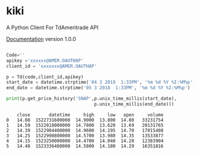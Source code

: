 # kiki
A Python Client For TdAmeritrade API


[Documentation](http://inside.probability.ninja/kiki-a-python-client-for-tdameritrade-api/) version 1.0.0


```python

Code=''
apikey ='xxxxxx@AMER.OAUTHAP'
client_id = 'xxxxxxx@AMER.OAUTHAP'

p = Td(code,client_id,apikey)
start_date = datetime.strptime('04 3 2018  1:33PM', '%m %d %Y %I:%M%p')
end_date = datetime.strptime('05 3 2018  1:33PM', '%m %d %Y %I:%M%p')

print(p.get_price_history('SNAP',p.unix_time_millis(start_date),
                                 p.unix_time_millis(end_date)))
```

```text
    close       datetime     high     low   open     volume
0   14.08  1522731600000  14.9000  13.800  14.80   33231754
1   14.59  1522818000000  14.7800  13.620  13.69   20131765
2   14.39  1522904400000  14.9600  14.195  14.70   17015408
3   14.25  1522990800000  14.5700  13.980  14.35   13533877
4   14.15  1523250000000  14.4700  14.040  14.28   12383904
5   14.48  1523336400000  14.5800  14.180  14.29   16351816
```
